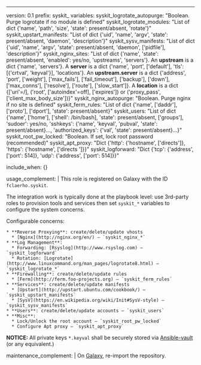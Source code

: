 ---
version: 0.1
prefix: syskit_
variables:
  syskit_logrotate_autopurge: "Boolean. Purge logrotate if no module is defined"
  syskit_logrotate_modules: "List of dict {'name', 'path', 'size', 'state': present/absent, 'rotate'}"
  syskit_upstart_manifests: "List of dict {'uid', 'name', 'argv', 'state': present/absent, 'daemon', 'description'}"
  syskit_sysv_manifests: "List of dict {'uid', 'name', 'argv', 'state': present/absent, 'daemon', ['pidfile'], 'description'}"
  syskit_nginx_sites: "List of dict {'name', 'state': present/absent, 'enabled': yes/no, 'upstreams', 'servers'}. An **upstream** is a dict {'name', 'servers'}. A **server** is a dict {'name', 'port', ['default'], 'tls': [{'crtval', 'keyval'}], 'locations'}. An **upstream.server** is a dict {'address', 'port', ['weight'], ['max_fails'], ['fail_timeout'], ['backup'], ['down'], ['max_conns'], ['resolve'], ['route'], ['slow_start']}. A **location** is a dict {['uri'=/], ('root', ['autoindex'=off], ['expires']) or ('proxy_pass', ['client_max_body_size'])}"
  syskit_nginx_autopurge: "Boolean. Purge nginx if no site is defined"
  syskit_ferm_rules: "List of dict {'name', ['daddr'], ['proto'], ['dport'], 'state': present/absent}"
  syskit_users: "List of dict {'name', ['home'], ['shell': /bin/bash], 'state': present/absent, ['groups'], 'sudoer': yes/no, 'sshkeys': {'name', 'keyval', 'pubval', 'state': present/absent}…, 'authorized_keys': {'val', 'state': present/absent}…}"
  syskit_root_pw_locked: "Boolean. If set, lock root password (recommended)"
  syskit_apt_proxy: "Dict {'http': {'hostname', ['directs']}, 'https': {'hostname', ['directs ']}}"
  syskit_logforward: "Dict {'tcp': {'address', ['port': 514]}, 'udp': {'address', ['port': 514]}}"

include_when: {}

usage_complement: |
  This role is registered on Galaxy with the ID `fclaerho.syskit`.

  The integration work is typically done at the playbook level:
  use 3rd-party roles to provision tools and services then
  set `syskit_*` variables to configure the system concerns.

  Configurable concerns:

    * **Reverse Proxying**: create/delete/update vhosts
      * [Nginx](http://nginx.org/en/) — `syskit_nginx_*`
    * **Log Management**:
      * Forwarding: [Rsyslog](http://www.rsyslog.com) — `syskit_logforward`
      * Rotation: [Logrotate](http://www.linuxcommand.org/man_pages/logrotate8.html) — `syskit_logrotate_*`
    * **Firewalling**: create/delete/update rules
      * [Ferm](http://ferm.foo-projects.org) — `syskit_ferm_rules`
    * **Services**: create/delete/update manifests
      * [Upstart](http://upstart.ubuntu.com/cookbook/) — `syskit_upstart_manifests`
      * [SysV](https://en.wikipedia.org/wiki/Init#SysV-style) — `syskit_sysv_manifests`
    * **Users**: create/delete/update accounts — `syskit_users`
    * **Misc**:
      * Lock/Unlock the root account — `syskit_root_pw_locked`
      * Configure Apt proxy — `syskit_apt_proxy`

  **NOTICE:** All private keys `*.keyval` shall be securely stored via [Ansible-vault](http://docs.ansible.com/ansible/playbooks_vault.html) (or any equivalent.)

maintenance_complement: |
  On [Galaxy](https://galaxy.ansible.com/accounts/profile), re-import the repository.

